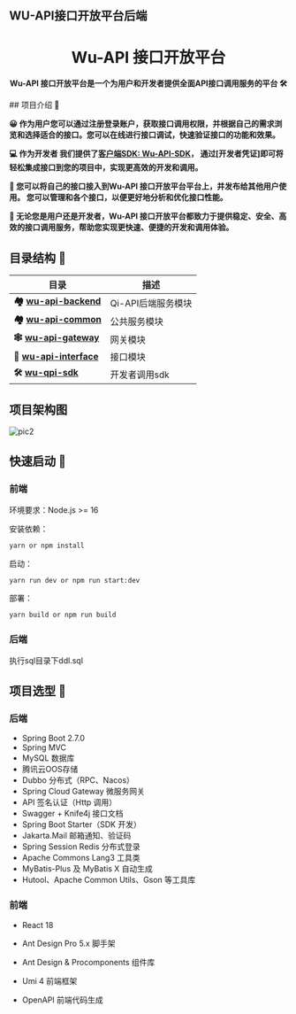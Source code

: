 ## WU-API接口开放平台后端
<h1 align="center">Wu-API 接口开放平台</h1>
<p align="center"><strong>Wu-API 接口开放平台是一个为用户和开发者提供全面API接口调用服务的平台 🛠</strong></p>
## 项目介绍 🙋


**😀 作为用户您可以通过注册登录账户，获取接口调用权限，并根据自己的需求浏览和选择适合的接口。您可以在线进行接口调试，快速验证接口的功能和效果。** 

**💻 作为开发者 我们提供了[客户端SDK: Wu-API-SDK](https://github.com/qimu666/qi-api-sdk)， 通过[开发者凭证]即可将轻松集成接口到您的项目中，实现更高效的开发和调用。** 

**🤝 您可以将自己的接口接入到Wu-API 接口开放平台平台上，并发布给其他用户使用。 您可以管理和各个接口，以便更好地分析和优化接口性能。** 

 **🏁 无论您是用户还是开发者，Wu-API 接口开放平台都致力于提供稳定、安全、高效的接口调用服务，帮助您实现更快速、便捷的开发和调用体验。**

## 目录结构 📑


| 目录                                                     | 描述               |
|--------------------------------------------------------| ------------------ |
| **🏘️ [wu-api-backend](./wu-api-backend)**             | Qi-API后端服务模块 |
| **🏘️ [wu-api-common](./wu-api-common)**               | 公共服务模块       |
| **🕸️ [wu-api-gateway](./wu-api-gateway)**             | 网关模块           |
| **🔗 [wu-api-interface](./wu-api-interface)**          | 接口模块           |
| **🛠 [wu-qpi-sdk](https://github.com/wutong666/wu-api-sdk)** | 开发者调用sdk      |

## 项目架构图
![pic2](https://github.com/user-attachments/assets/f5f7f3d3-3689-4cea-9416-db0069941c06)


## 快速启动 🚀

### 前端

环境要求：Node.js >= 16

安装依赖：

```bash
yarn or npm install
```

启动：

```bash
yarn run dev or npm run start:dev
```

部署：

```bash
yarn build or npm run build
```

### 后端

执行sql目录下ddl.sql

## 项目选型 🎯

### **后端**

- Spring Boot 2.7.0
- Spring MVC
- MySQL 数据库
- 腾讯云OOS存储
- Dubbo 分布式（RPC、Nacos）
- Spring Cloud Gateway 微服务网关
- API 签名认证（Http 调用）
- Swagger + Knife4j 接口文档
- Spring Boot Starter（SDK 开发）
- Jakarta.Mail 邮箱通知、验证码
- Spring Session Redis 分布式登录
- Apache Commons Lang3 工具类
- MyBatis-Plus 及 MyBatis X 自动生成
- Hutool、Apache Common Utils、Gson 等工具库

### 前端

- React 18

- Ant Design Pro 5.x 脚手架

- Ant Design & Procomponents 组件库

- Umi 4 前端框架

- OpenAPI 前端代码生成
